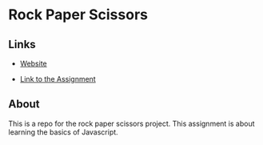 # Rock Paper Scissors

## Links
- [Website](https://ryanndao.github.io/rps/)

- [Link to the Assignment](https://www.theodinproject.com/lessons/foundations-rock-paper-scissors)

## About
This is a repo for the rock paper scissors project. This assignment is about learning the basics of Javascript.
